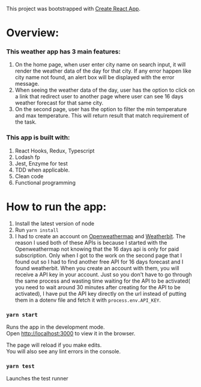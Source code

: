 This project was bootstrapped with [Create React App](https://github.com/facebook/create-react-app).

# Overview:

### This weather app has 3 main features:

1. On the home page, when user enter city name on search input, it will render the weather data of the day for that city. If any error happen like city name not found, an alert box will be displayed with the error message.
2. When seeing the weather data of the day, user has the option to click on a link that redirect user to another page where user can see 16 days weather forecast for that same city.
3. On the second page, user has the option to filter the min temperature and max temperature. This will return result that match requirement of the task.

### This app is built with:

1. React Hooks, Redux, Typescript
2. Lodash fp
3. Jest, Enzyme for test
4. TDD when applicable.
5. Clean code
6. Functional programming

# How to run the app:

1. Install the latest version of node
2. Run `yarn install`
3. I had to create an account on [Openweathermap](https://openweathermap.org/current) and [Weatherbit](https://www.weatherbit.io/). The reason I used both of these APIs is because I started with the Openweathermap not knowing that the 16 days api is only for paid subscription. Only when I got to the work on the second page that I found out so I had to find another free API for 16 days forecast and I found weatherbit. When you create an account with them, you will receive a API key in your account. Just so you don't have to go through the same process and wasting time waiting for the API to be activated( you need to wait around 30 minutes after creating for the API to be activated), I have put the API key directly on the url instead of putting them in a dotenv file and fetch it with `process.env.API_KEY`.

### `yarn start`

Runs the app in the development mode.<br />
Open [http://localhost:3000](http://localhost:3000) to view it in the browser.

The page will reload if you make edits.<br />
You will also see any lint errors in the console.

### `yarn test`

Launches the test runner
